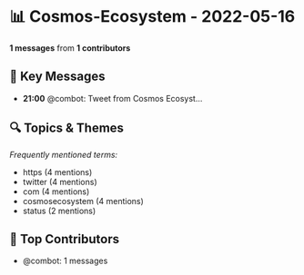 # 📊 Cosmos-Ecosystem - 2022-05-16
**1 messages** from **1 contributors**

## 💬 Key Messages
- **21:00** @combot: [‌‌‌‌‎⁠](https://twitter.com/CosmosEcosystem/status/1526306603074564098)Tweet from Cosmos Ecosyst...

## 🔍 Topics & Themes
*Frequently mentioned terms:*
- https (4 mentions)
- twitter (4 mentions)
- com (4 mentions)
- cosmosecosystem (4 mentions)
- status (2 mentions)

## 👥 Top Contributors
- @combot: 1 messages